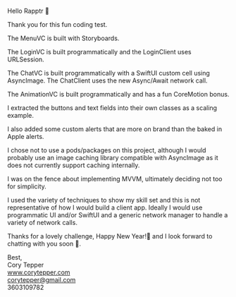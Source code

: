 
Hello Rapptr 🦖

Thank you for this fun coding test.

The MenuVC is built with Storyboards.

The LoginVC is built programmatically and the LoginClient uses URLSession.

The ChatVC is built programmatically with a SwiftUI custom cell using AsyncImage. The ChatClient uses the new Async/Await network call.

The AnimationVC is built programmatically and has a fun CoreMotion bonus.

I extracted the buttons and text fields into their own classes as a scaling example.

I also added some custom alerts that are more on brand than the baked in Apple alerts.

I chose not to use a pods/packages on this project, although I would probably use an image caching library compatible with AsyncImage as it does not currently support caching internally.

I was on the fence about implementing MVVM, ultimately deciding not too for simplicity.

I used the variety of techniques to show my skill set and this is not representative of how I would build a client app. Ideally I would use programmatic UI and/or SwiftUI and a generic network manager to handle a variety of network calls.

Thanks for a lovely challenge, Happy New Year!🎇 and I look forward to chatting with you soon 📲.

Best,<br /> 
Cory Tepper<br /> 
www.corytepper.com<br /> 
corytepper@gmail.com<br /> 
3603109782



